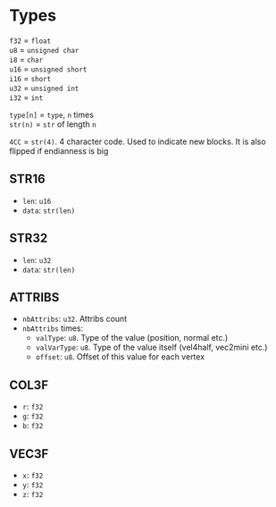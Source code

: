 # Types

`f32` = `float`  
`u8` = `unsigned char`  
`i8` = `char`  
`u16` = `unsigned short`  
`i16` = `short`  
`u32` = `unsigned int`  
`i32` = `int`

`type[n]` = `type`, `n` times  
`str(n)` = `str` of length `n`

`4CC` = `str(4)`. 4 character code. Used to indicate new blocks. It is also flipped if endianness is big

## STR16
* `len`: `u16`
* `data`: `str(len)`

## STR32
* `len`: `u32`
* `data`: `str(len)`

## ATTRIBS
* `nbAttribs`: `u32`. Attribs count
* `nbAttribs` times:
    * `valType`: `u8`. Type of the value (position, normal etc.)
    * `valVarType`: `u8`. Type of the value itself (vel4half, vec2mini etc.)
    * `offset`: `u8`. Offset of this value for each vertex

## COL3F
* `r`: `f32`
* `g`: `f32`
* `b`: `f32`

## VEC3F
* `x`: `f32`
* `y`: `f32`
* `z`: `f32`